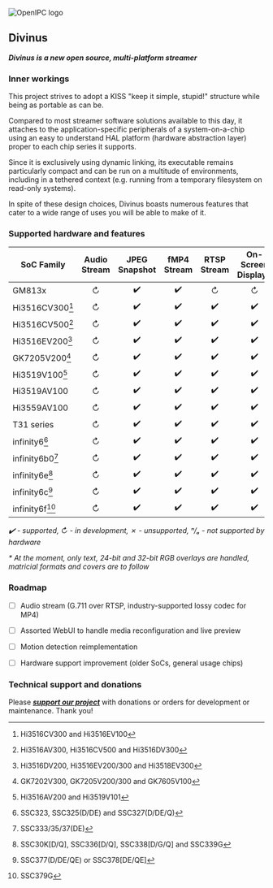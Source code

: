 ![OpenIPC logo][logo]

## Divinus
**_Divinus is a new open source, multi-platform streamer_**

### Inner workings

This project strives to adopt a KISS "keep it simple, stupid!" structure while being as portable as can be.

Compared to most streamer software solutions available to this day, it attaches to the application-specific peripherals of a system-on-a-chip using an easy to understand HAL platform (hardware abstraction layer) proper to each chip series it supports.

Since it is exclusively using dynamic linking, its executable remains particularly compact and can be run on a multitude of environments, including in a tethered context (e.g. running from a temporary filesystem on read-only systems).

In spite of these design choices, Divinus boasts numerous features that cater to a wide range of uses you will be able to make of it.


### Supported hardware and features

| SoC Family              | Audio Stream | JPEG Snapshot | fMP4 Stream | RTSP Stream | On-Screen Display* |
|-------------------------|:------------:|:-------------:|:-----------:|:-----------:|:------------------:|
| GM813x                  | ↻            | ✔️           | ✔️          | ↻           | ↻                 |
| Hi3516CV300[^1]         | ↻            | ✔️           | ✔️          | ✔️          | ✔️                |
| Hi3516CV500[^2]         | ↻            | ✔️           | ✔️          | ✔️          | ✔️                |
| Hi3516EV200[^3]         | ↻            | ✔️           | ✔️          | ✔️          | ✔️                |
| GK7205V200[^4]          | ↻            | ✔️           | ✔️          | ✔️          | ✔️                |
| Hi3519V100[^5]          | ↻            | ✔️           | ✔️          | ✔️          | ✔️                |
| Hi3519AV100             | ↻            | ✔️           | ✔️          | ✔️          | ✔️                |
| Hi3559AV100             | ↻            | ✔️           | ✔️          | ✔️          | ✔️                |
| T31 series              | ↻            | ✔️           | ✔️          | ✔️          | ✔️                |
| infinity6[^6]           | ↻            | ✔️           | ✔️          | ✔️          | ✔️                |
| infinity6b0[^7]         | ↻            | ✔️           | ✔️          | ✔️          | ✔️                |
| infinity6e[^8]          | ↻            | ✔️           | ✔️          | ✔️          | ✔️                |
| infinity6c[^9]          | ↻            | ✔️           | ✔️          | ✔️          | ✔️                |
| infinity6f[^10]         | ↻            | ✔️           | ✔️          | ✔️          | ✔️                |

_✔️ - supported, ↻ - in development, ✗ - unsupported, ⁿ/ₐ - not supported by hardware_

_* At the moment, only text, 24-bit and 32-bit RGB overlays are handled, matricial formats and covers are to follow_

[^1]: Hi3516CV300 and Hi3516EV100
[^2]: Hi3516AV300, Hi3516CV500 and Hi3516DV300
[^3]: Hi3516DV200, Hi3516EV200/300 and Hi3518EV300
[^4]: GK7202V300, GK7205V200/300 and GK7605V100
[^5]: Hi3516AV200 and Hi3519V101
[^6]: SSC323, SSC325(D/DE) and SSC327(D/DE/Q)
[^7]: SSC333/35/37(DE)
[^8]: SSC30K\[D/Q\], SSC336\[D/Q\], SSC338\[D/G/Q\] and SSC339G
[^9]: SSC377(D/DE/QE) or SSC378\[DE/QE\]
[^10]: SSC379G


### Roadmap

- [ ] Audio stream (G.711 over RTSP, industry-supported lossy codec for MP4)
- [ ] Assorted WebUI to handle media reconfiguration and live preview
- [ ] Motion detection reimplementation
- [ ] Hardware support improvement (older SoCs, general usage chips)


### Technical support and donations

Please **_[support our project](https://openipc.org/support-open-source)_** with donations or orders for development or maintenance. Thank you!


[logo]: https://openipc.org/assets/openipc-logo-black.svg
